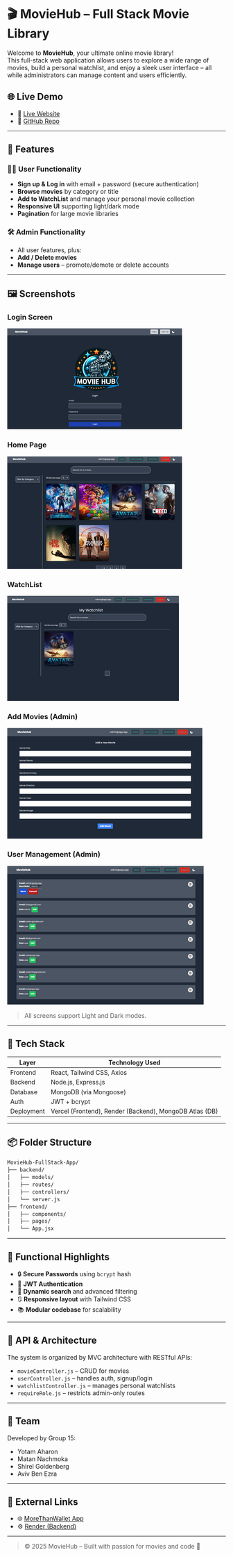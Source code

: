 # 🎬 MovieHub – Full Stack Movie Library

Welcome to **MovieHub**, your ultimate online movie library!  
This full-stack web application allows users to explore a wide range of movies, build a personal watchlist, and enjoy a sleek user interface – all while administrators can manage content and users efficiently.

## 🌐 Live Demo
- 🔗 [Live Website](https://movie-hub-full-client.vercel.app)
- 🔗 [GitHub Repo](https://github.com/nchmoka/MovieHub-FullStack-App)

---

## 🚀 Features

### 🧑‍💻 User Functionality
- **Sign up & Log in** with email + password (secure authentication)
- **Browse movies** by category or title
- **Add to WatchList** and manage your personal movie collection
- **Responsive UI** supporting light/dark mode
- **Pagination** for large movie libraries

### 🛠 Admin Functionality
- All user features, plus:
- **Add / Delete movies**
- **Manage users** – promote/demote or delete accounts

---

## 🖼️ Screenshots

### Login Screen
![Login](images/login.png)

### Home Page
![Home](images/home.png)

### WatchList
![Watchlist](images/watchlist.png)

### Add Movies (Admin)
![Add Movie](images/add_movie.png)

### User Management (Admin)
![Users](images/users.png)

> All screens support Light and Dark modes.

---

## 🧰 Tech Stack

| Layer      | Technology Used |
|------------|-----------------|
| Frontend   | React, Tailwind CSS, Axios |
| Backend    | Node.js, Express.js |
| Database   | MongoDB (via Mongoose) |
| Auth       | JWT + bcrypt |
| Deployment | Vercel (Frontend), Render (Backend), MongoDB Atlas (DB) |

---

## 📦 Folder Structure

```bash
MovieHub-FullStack-App/
├── backend/
│   ├── models/
│   ├── routes/
│   ├── controllers/
│   └── server.js
├── frontend/
│   ├── components/
│   ├── pages/
│   └── App.jsx
```

---

## 📌 Functional Highlights

- 🔒 **Secure Passwords** using `bcrypt` hash
- 📄 **JWT Authentication**
- 🔎 **Dynamic search** and advanced filtering
- 🔃 **Responsive layout** with Tailwind CSS
- 📚 **Modular codebase** for scalability

---

## 🧪 API & Architecture

The system is organized by MVC architecture with RESTful APIs:
- `movieController.js` – CRUD for movies
- `userController.js` – handles auth, signup/login
- `watchlistController.js` – manages personal watchlists
- `requireRole.js` – restricts admin-only routes

---

## 🙋 Team

Developed by Group 15:
- Yotam Aharon
- Matan Nachmoka
- Shirel Goldenberg
- Aviv Ben Ezra

---

## 📎 External Links

- 🌐 [MoreThanWallet App](https://www.morethanwallet.com/app/704)
- ⚙️ [Render (Backend)](https://moviehub-fullstack-app.onrender.com/login)

---

> © 2025 MovieHub – Built with passion for movies and code 🎥